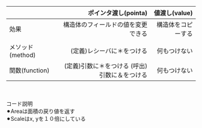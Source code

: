 ||ポインタ渡し(pointa)　|値渡し(value)|
|:--|--:|--:|
|効果|構造体のフィールドの値を変更できる|構造体をコピーする|
||||
|メソッド(method)　|(定義)レシーバに＊をつける|何もつけない|
|関数(function)|(定義)引数に＊をつける  (呼出)引数に＆をつける|何もつけない|
　
 
コード説明  
⚫︎Areaは面積の戻り値を返す      
⚫︎Scaleはx, yを１０倍にしている  
